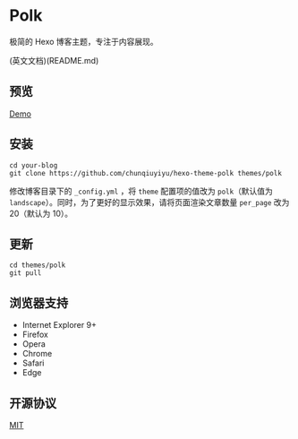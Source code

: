 # Polk

极简的 Hexo 博客主题，专注于内容展现。

(英文文档)(README.md)

## 预览

[Demo](http://www.chunqiuyiyu.com/)

## 安装

```shell
cd your-blog
git clone https://github.com/chunqiuyiyu/hexo-theme-polk themes/polk
```

修改博客目录下的 `_config.yml` ，将 `theme` 配置项的值改为 `polk`（默认值为 `landscape`）。同时，为了更好的显示效果，请将页面渲染文章数量 `per_page` 改为 20（默认为 10）。

## 更新
```shell
cd themes/polk
git pull
```

## 浏览器支持
- Internet Explorer 9+
- Firefox
- Opera
- Chrome
- Safari
- Edge

## 开源协议
[MIT](LICENSE)
